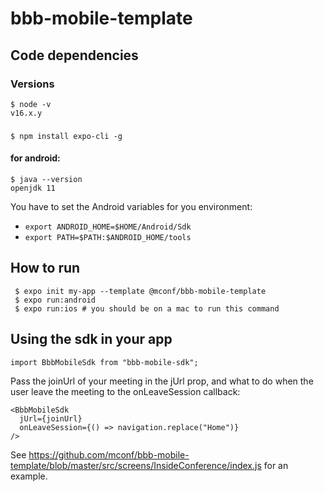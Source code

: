 #  bbb-mobile-template

## Code dependencies

### Versions

    $ node -v
    v16.x.y

### 
    $ npm install expo-cli -g

#### for android:
    $ java --version
    openjdk 11
    
You have to set the Android variables for you environment: 
 - `export ANDROID_HOME=$HOME/Android/Sdk`
 - `export PATH=$PATH:$ANDROID_HOME/tools` 



## How to run
     $ expo init my-app --template @mconf/bbb-mobile-template
     $ expo run:android  
     $ expo run:ios # you should be on a mac to run this command

## Using the sdk in your app
    import BbbMobileSdk from "bbb-mobile-sdk";
    
Pass the joinUrl of your meeting in the jUrl prop, and what to do when the user leave the meeting to the onLeaveSession callback:

    <BbbMobileSdk
      jUrl={joinUrl} 
      onLeaveSession={() => navigation.replace("Home")}
    />
    
See https://github.com/mconf/bbb-mobile-template/blob/master/src/screens/InsideConference/index.js for an example.
